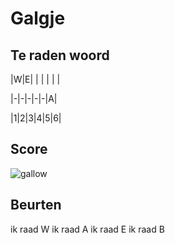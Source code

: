 # Galgje

## Te raden woord

|W|E| | | | | |

|-|-|-|-|-|A|

|1|2|3|4|5|6|

## Score
![gallow](./images/3.png)

## Beurten
ik raad W
ik raad A
ik raad E
ik raad B

